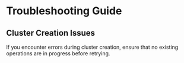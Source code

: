 # Troubleshooting Guide
## Cluster Creation Issues
If you encounter errors during cluster creation, ensure that no existing operations are in progress before retrying.
